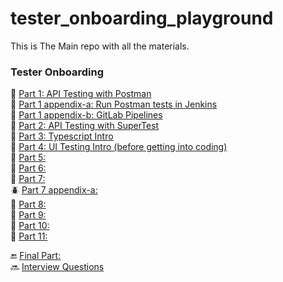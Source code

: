 # tester_onboarding_playground
This is The Main repo with all the materials. 

### Tester Onboarding 

:hatched_chick: [Part 1: API Testing with Postman](./tester_onboarding/Part1.md)  
:seedling: [Part 1 appendix-a: Run Postman tests in Jenkins](./tester_onboarding/Part1_appendix_a.md)  
:poodle: [Part 1 appendix-b: GitLab Pipelines](./tester_onboarding/Part1_appendix_b.md)  
:turtle: [Part 2: API Testing with SuperTest](./tester_onboarding/Part2.md)  
:ant: [Part 3: Typescript Intro](./tester_onboarding/Part3.md)  
:honeybee: [Part 4: UI Testing Intro (before getting into coding)](./tester_onboarding/Part4.md)  
:whale: [Part 5: ](./tester_onboarding/Part5.md)  
:goat: [Part 6: ](./tester_onboarding/Part6.md)  
:crocodile: [Part 7: ](./tester_onboarding/Part7.md)  
:beetle: [Part 7 appendix-a: ](./tester_onboarding/Part7_appendix_a.md)  
:tropical_fish: [Part 8: ](./tester_onboarding/Part8.md)  
:penguin: [Part 9: ](./tester_onboarding/Part9.md)  
:octopus: [Part 10: ](./tester_onboarding/Part10.md)  
:monkey: [Part 11: ](./tester_onboarding/Part11.md)   

:end: [Final Part: ](./tester_onboarding/FinalPart.md)  
:soon: [Interview Questions](./tester_onboarding/InterviewQuestions.md)  

